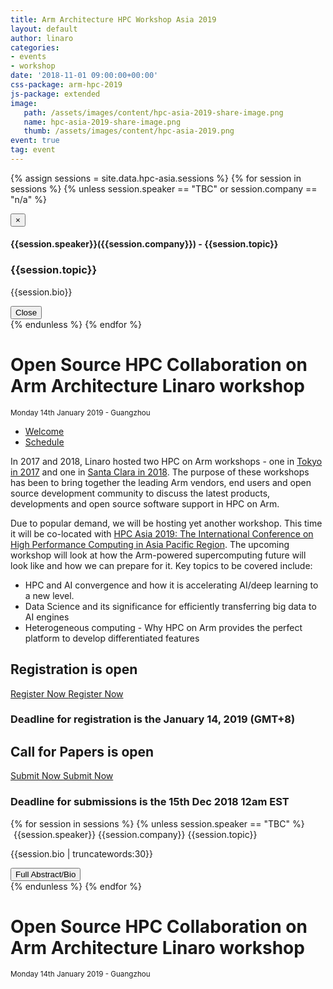 ```yaml
---
title: Arm Architecture HPC Workshop Asia 2019
layout: default
author: linaro
categories:
- events
- workshop
date: '2018-11-01 09:00:00+00:00'
css-package: arm-hpc-2019
js-package: extended
image:
   path: /assets/images/content/hpc-asia-2019-share-image.png
   name: hpc-asia-2019-share-image.png
   thumb: /assets/images/content/hpc-asia-2019.png
event: true
tag: event
---
```

{% assign sessions = site.data.hpc-asia.sessions %}
{% for session in sessions %}
{% unless session.speaker == "TBC" or session.company == "n/a" %}
<div class="modal fade" id="{{session.topic | slugify }}" tabindex="-1" role="dialog" aria-labelledby="{{session.topic | slugify }}">
  <div class="modal-dialog" role="document">
    <div class="modal-content">
      <div class="modal-header">
        <button type="button" class="close" data-dismiss="modal" aria-label="Close"><span aria-hidden="true">&times;</span></button>
        <h4 class="modal-title">{{session.speaker}}({{session.company}}) - {{session.topic}}</h4>
      </div>
      <div class="modal-body">
      <h3>{{session.topic}}</h3>
      <p>
      {{session.bio}}
      </p>
      </div>
      <div class="modal-footer">
        <button type="button" class="btn btn-default" data-dismiss="modal">Close</button>
      </div>
    </div>
  </div>
</div>
{% endunless %}
{% endfor %}
<div class="row no-padding arm-hpc-row top">
    <div class="container" style="background: url(/assets/images/content/hpc-asia-2019.png);background-position: center center;">
        <h1>Open Source HPC Collaboration on Arm Architecture Linaro workshop</h1>
        <small>Monday 14th January 2019 - Guangzhou</small>
    </div>
</div>
<div class="row arm-hpc-row main">
<div class="container">
    <ul class="nav nav-tabs" role="tablist" id="tabbed_nav">
      <li role="presentation" class="active">
        <a href="#welcome" role="tab" data-toggle="tab">
            Welcome
        </a>
      </li>
      <li role="presentation" class="">
        <a href="#schedule-tab" role="tab" data-toggle="tab">
            Schedule
        </a>
      </li>
      <!--
      <li role="presentation" class="">
        <a href="#resources" role="tab" data-toggle="tab">
            Resources
        </a>
      </li> -->
    </ul>

<div class="tab-content" id="tabbed_nav_content"><!--Start Tab Content-->

<div role="tabpanel" class="tab-pane tab-pane-legal active" id="welcome">

<div class="col-sm-6" markdown="1">

In 2017 and 2018, Linaro hosted two HPC on Arm workshops - one in [Tokyo in 2017](/events/workshop/arm-hpc-japan-2017/) and one in [Santa Clara in 2018](https://www.linaro.org/latest/events/arm-hpc-santa-clara-2018/). The purpose of these workshops has been to bring together the leading Arm vendors, end users and open source development community to discuss the latest products, developments and open source software support in HPC on Arm. 

Due to popular demand, we will be hosting yet another workshop. This time it will be co-located with [HPC Asia 2019: The International Conference on High Performance Computing in Asia Pacific Region](http://hpcasia2019.org). The upcoming workshop will look at how the Arm-powered supercomputing future will look like and how we can prepare for it. Key topics to be covered include:

- HPC and AI convergence and how it is accelerating AI/deep learning to a new level. 
- Data Science and its significance for efficiently transferring big data to AI engines 
- Heterogeneous computing - Why HPC on Arm provides the perfect platform to develop differentiated features

<!-- <div class="members" markdown="1">
<strong>Thanks to our sponsors</strong>
<div class="col-xs-4" markdown="1">
{% include image.html name="arm.jpg" %}
</div>
<div class="col-xs-4" markdown="1">
{% include image.html name="hisilicon.jpg" %}
</div>
<div class="col-xs-4" markdown="1">
{% include image.html name="linaro.jpg" %}
</div>
</div> -->


</div>

<div class="col-sm-6 no-padding">

<div id="call-for-papers">

<h2>Registration is <span>open</span></h2>
<a href="https://linaro.co/hpc-asia-registration" 
class="hidden-xs btn btn-primary btn-two call-for-papers">
Register Now
</a>
<a href="https://linaro.co/hpc-asia-registration" 
class="center-block visible-xs-block btn btn-primary">
Register Now
</a>
<h3>Deadline for registration is the January 14, 2019 (GMT+8) </h3>

</div>

<div id="call-for-papers">

<h2>Call for Papers is <span>open</span></h2>
<a href="https://workshop.linaro.org/hpcasia19/" 
class="hidden-xs btn btn-primary btn-two call-for-papers">
Submit Now
</a>
<a href="https://workshop.linaro.org/hpcasia19/" 
class="center-block visible-xs-block btn btn-primary">
Submit Now
</a>
<h3>Deadline for submissions is the 15th Dec 2018 12am EST </h3>

</div>
</div>
</div><!--End Tab Content-->
<div role="tabpanel" class="tab-pane tab-pane-legal" id="schedule-tab">
<div class="row flex-row">
{% for session in sessions %}
{% unless session.speaker == "TBC" %}
<div class="col-xs-12 col-sm-4 no-padding flex-col">
    <div class="speaker flex-col">
        <div class="speaker-content">
            <img class="speaker-photo lazyload center-block" src="data:image/gif;base64,R0lGODlhAQABAAAAACH5BAEKAAEALAAAAAABAAEAAAICTAEAOw=="
             data-src="{{session.image}}" alt="{{session.speaker}} image">
            <span class="speaker-name">{{session.speaker}}</span>
            <span class="speaker-company">{{session.company}}</span>
            <span class="speaker-talk-title">{{session.topic}}</span>
            <p>
                {{session.bio | truncatewords:30}}
            </p>
            <button class="btn btn-primary full-bio" data-toggle="modal" data-target="#{{session.topic | slugify}}">Full Abstract/Bio</button>
        </div>
    </div>
</div>
{% endunless %}
{% endfor %}
</div>

</div><!--End Tab Content-->
</div><!--End Container-->
</div><!--End Row-->

</div>
<div class="row no-padding arm-hpc-row top">
    <div class="container" style="background: url(/assets/images/content/hpc-asia-2019.png);background-position: center center;">
        <h1>Open Source HPC Collaboration on Arm Architecture Linaro workshop</h1>
        <small>Monday 14th January 2019 - Guangzhou</small>
    </div>
</div>

